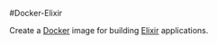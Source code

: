 #Docker-Elixir

Create a [Docker](https://www.docker.com/) image for building [Elixir](http://elixir-lang.org/) applications.
